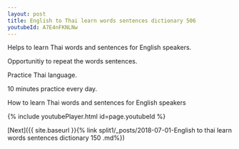 ```yaml
---
layout: post
title: English to Thai learn words sentences dictionary 506 
youtubeId: A7E4nFKNLNw
---
```

 
 
Helps to learn Thai words and sentences for English speakers.

Opportunitiy to repeat the words sentences. 

Practice Thai language. 
 
10 minutes practice every day. 
 
How to learn Thai words and sentences for English speakers 
 
{% include youtubePlayer.html id=page.youtubeId %}
 
 
[Next]({{ site.baseurl }}{% link  split1/_posts/2018-07-01-English to thai learn words sentences dictionary 150 .md%})
 

